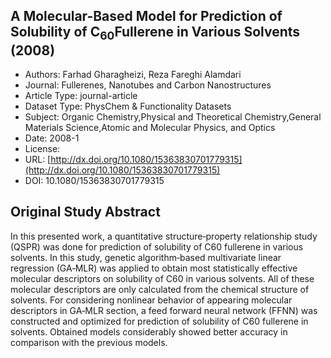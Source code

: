 <script type='text/javascript' src='https://d1bxh8uas1mnw7.cloudfront.net/assets/embed.js'></script>

<div style="float: right; width: 200px" class='altmetric-embed' data-badge-type='donut' data-condensed='true' data-badge-details='right' data-doi="10.1080/15363830701779315"></div>

## A Molecular-Based Model for Prediction of Solubility of C<sub>60</sub>Fullerene in Various Solvents (2008)
<script type="application/ld+json">
	{	
		"@context": {
			"bs": "https://bioschemas.org/",
			"schema": "https://schema.org/",
			"citation": "schema:citation",
			"name": "schema:name",
			"url": "schema:url",
			"variableMeasured": "schema:variableMeasured"
		},
		"@type": "schema:Dataset",
		"name": "A Molecular‐Based Model for Prediction of Solubility of C<sub>60</sub>Fullerene in Various Solvents",
		"url": "http://dx.doi.org/10.1080/15363830701779315",
		"citation": "https://doi.org/10.1080/15363830701779315",
		"@id": "10.1080/15363830701779315",
		"http://purl.org/dc/terms/conformsTo": { "@type": "schema:CreativeWork", "@id": "https://bioschemas.org/profiles/Dataset/1.0-RELEASE" },
		"schema:license": "",
		"schema:creator": [
		  {
			"@type": "schema:Organization",
			"name": "RiskGONE"
		  }
		],
		"schema:datePublished": "2008-1"
	}
</script>

* Authors: Farhad Gharagheizi, Reza Fareghi Alamdari
* Journal: Fullerenes, Nanotubes and Carbon Nanostructures
* Article Type: journal-article
* Dataset Type: PhysChem & Functionality Datasets
* Subject: Organic Chemistry,Physical and Theoretical Chemistry,General Materials Science,Atomic and Molecular Physics, and Optics
* Date: 2008-1
* License: []()
* URL: [http://dx.doi.org/10.1080/15363830701779315](http://dx.doi.org/10.1080/15363830701779315)
* DOI: 10.1080/15363830701779315



## Original Study Abstract

In this presented work, a quantitative structure‐property relationship study (QSPR) was done for prediction of solubility of C60 fullerene in various solvents. In this study, genetic algorithm‐based multivariate linear regression (GA‐MLR) was applied to obtain most statistically effective molecular descriptors on solubility of C60 in various solvents. All of these molecular descriptors are only calculated from the chemical structure of solvents. For considering nonlinear behavior of appearing molecular descriptors in GA‐MLR section, a feed forward neural network (FFNN) was constructed and optimized for prediction of solubility of C60 fullerene in solvents. Obtained models considerably showed better accuracy in comparison with the previous models.
